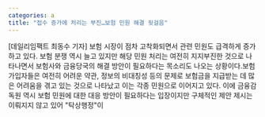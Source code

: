 ```yaml
---
categories: a
title: "접수 증가에 처리는 부진…보험 민원 해결 뒷걸음"
---
```

[데일리임팩트 최동수 기자] 보험 시장이 점차 고착화되면서 관련 민원도 급격하게 증가하고 있다. 보험 분쟁 역시 늘고 있지만 해당 민원 처리는 여전히 지지부진한 것으로 나타나면서 보험사와 금융당국의 해결 방안이 필요하다는 목소리도 나오는 상황이다.보험가입자들은 여전히 어려운 약관, 정보의 비대칭성 등의 문제로 보험금을 지급받는 데 많은 어려움을 겪고 있는 것으로 나타났고 이는 각종 민원으로 이어지고 있다. 이에 금융감독원 역시 보험 민원에 대한 대응 방안이 필요하다는 입장이지만 구체적인 제안 제시는 이뤄지지 않고 있어 "탁상행정"이